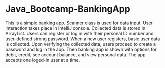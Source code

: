 # Java_Bootcamp-BankingApp

This is a simple banking app. Scanner class is used for data input. User interaction takes place in IntelliJ console. 
Collected data is stored in ArrayList.
Users can register or log in with their personal ID number and user-defined strong password.
When a new user registers, basic user data is collected. Upon verifying the collected data, users proceed to create a password and log in the app.
Then banking app is shown with options for debit, credit, see account balance, and view personal data.
The app accepts one loged-in user at a time.
